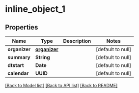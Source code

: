 # inline_object_1
## Properties

Name | Type | Description | Notes
------------ | ------------- | ------------- | -------------
**organizer** | [**organizer**](organizer.md) |  | [default to null]
**summary** | **String** |  | [default to null]
**dtstart** | **Date** |  | [default to null]
**calendar** | **UUID** |  | [default to null]

[[Back to Model list]](../README.md#documentation-for-models) [[Back to API list]](../README.md#documentation-for-api-endpoints) [[Back to README]](../README.md)

